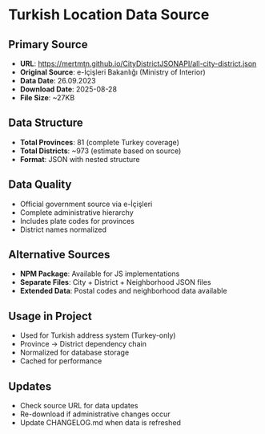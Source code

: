 # Turkish Location Data Source

## Primary Source
- **URL**: https://mertmtn.github.io/CityDistrictJSONAPI/all-city-district.json
- **Original Source**: e-İçişleri Bakanlığı (Ministry of Interior)
- **Data Date**: 26.09.2023
- **Download Date**: 2025-08-28
- **File Size**: ~27KB

## Data Structure
- **Total Provinces**: 81 (complete Turkey coverage)
- **Total Districts**: ~973 (estimate based on source)
- **Format**: JSON with nested structure

## Data Quality
- Official government source via e-İçişleri
- Complete administrative hierarchy
- Includes plate codes for provinces
- District names normalized

## Alternative Sources
- **NPM Package**: Available for JS implementations
- **Separate Files**: City + District + Neighborhood JSON files
- **Extended Data**: Postal codes and neighborhood data available

## Usage in Project
- Used for Turkish address system (Turkey-only)
- Province → District dependency chain
- Normalized for database storage
- Cached for performance

## Updates
- Check source URL for data updates
- Re-download if administrative changes occur
- Update CHANGELOG.md when data is refreshed